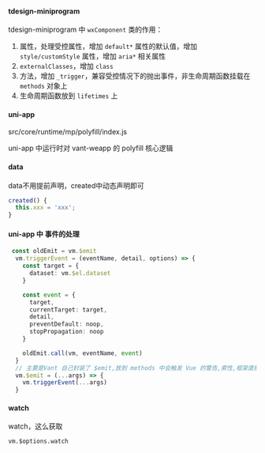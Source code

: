 #### tdesign-miniprogram

tdesign-miniprogram 中 `wxComponent` 类的作用：

1. 属性，处理受控属性，增加 `default*` 属性的默认值，增加 `style/customStyle` 属性，增加 `aria*` 相关属性
2. `externalClasses`，增加 `class`
3. 方法，增加 `_trigger`，兼容受控情况下的抛出事件，非生命周期函数挂载在 `methods` 对象上
4. 生命周期函数放到 `lifetimes` 上

#### uni-app

src/core/runtime/mp/polyfill/index.js

uni-app 中运行时对 vant-weapp 的 polyfill 核心逻辑

#### data

data不用提前声明，created中动态声明即可

```ts
created() {
  this.xxx = 'xxx';
}
```

#### uni-app 中 事件的处理

```ts
 const oldEmit = vm.$emit
  vm.triggerEvent = (eventName, detail, options) => {
    const target = {
      dataset: vm.$el.dataset
    }

    const event = {
      target,
      currentTarget: target,
      detail,
      preventDefault: noop,
      stopPropagation: noop
    }

    oldEmit.call(vm, eventName, event)
  }
  // 主要是Vant 自己封装了 $emit,放到 methods 中会触发 Vue 的警告,索性,框架直接重写该方法
  vm.$emit = (...args) => {
    vm.triggerEvent(...args)
  }
```

#### watch

watch，这么获取

```
vm.$options.watch
```

